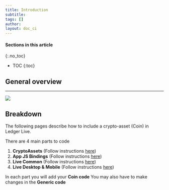 ```yaml
---
title: Introduction
subtitle:
tags: []
author:
layout: doc_ci
---
```


#### Sections in this article
{:.no_toc}
* TOC
{:toc}

## General overview

***

<!-- ------------- Image ------------- -->
![](../../../uploads/images/CI/code-blocks.png)
<!-- --------------------------------- -->


## Breakdown
The following pages describe how to include a crypto-asset (Coin) in Ledger Live.

There are 4 main parts to code
1. **CryptoAssets** (Follow instructions [here](../cryptoassets-library))
2. **App JS Bindings** (Follow instructions [here](../js-bindings))
3. **Live Common** (Follow instructions [here](../live-common))
4. **Live Desktop & Mobile** (Follow instructions [here](../desktop-mobile))

In each part you will add your **Coin code** You may also have to make changes in the **Generic code**


